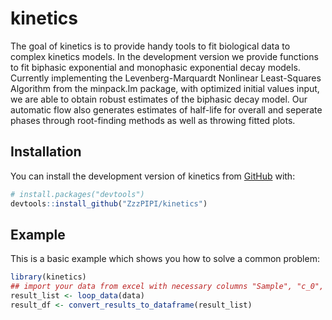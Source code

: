 
# kinetics

<!-- badges: start -->
<!-- badges: end -->

The goal of kinetics is to provide handy tools to fit biological data to complex kinetics models. In the development version we provide functions to fit biphasic exponential and monophasic exponential decay models. Currently implementing the Levenberg-Marquardt Nonlinear Least-Squares Algorithm from the minpack.lm package, with optimized initial values input, we are able to obtain robust estimates of the biphasic decay model. Our automatic flow also generates estimates of half-life for overall and seperate phases through root-finding methods as well as throwing fitted plots. 

## Installation

You can install the development version of kinetics from [GitHub](https://github.com/) with:

``` r
# install.packages("devtools")
devtools::install_github("ZzzPIPI/kinetics")
```

## Example

This is a basic example which shows you how to solve a common problem:

``` r
library(kinetics)
## import your data from excel with necessary columns "Sample", "c_0", "c_15", "c_30", "c_60", "c_120"
result_list <- loop_data(data)
result_df <- convert_results_to_dataframe(result_list)
```

